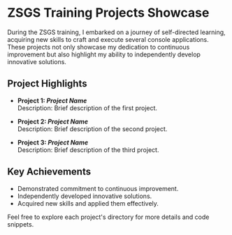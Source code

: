 # ZSGS Training Projects Showcase

During the ZSGS training, I embarked on a journey of self-directed learning, acquiring new skills to craft and execute several console applications. These projects not only showcase my dedication to continuous improvement but also highlight my ability to independently develop innovative solutions.

## Project Highlights

- **Project 1: *Project Name***  
  Description: Brief description of the first project.

- **Project 2: *Project Name***  
  Description: Brief description of the second project.

- **Project 3: *Project Name***  
  Description: Brief description of the third project.

## Key Achievements

- Demonstrated commitment to continuous improvement.
- Independently developed innovative solutions.
- Acquired new skills and applied them effectively.

Feel free to explore each project's directory for more details and code snippets.

